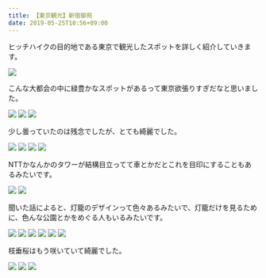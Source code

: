 ```yaml
---
title: 【東京観光】新宿御苑
date: 2019-05-25T10:56+09:00
---
```


ヒッチハイクの目的地である東京で観光したスポットを詳しく紹介していきます。

![](images/Tokyo-tourism-Shinjuku-imperial-garden/20190327170403.jpg)

こんな大都会の中に緑豊かなスポットがあるって東京欲張りすぎだなと思いました。

![](images/Tokyo-tourism-Shinjuku-imperial-garden/20190327170330.jpg)
![](images/Tokyo-tourism-Shinjuku-imperial-garden/20190327170432.jpg)
![](images/Tokyo-tourism-Shinjuku-imperial-garden/20190327170418.jpg)

少し曇っていたのは残念でしたが、とても綺麗でした。

![](images/Tokyo-tourism-Shinjuku-imperial-garden/20190327170411.jpg)
![](images/Tokyo-tourism-Shinjuku-imperial-garden/20190327170350.jpg)
![](images/Tokyo-tourism-Shinjuku-imperial-garden/20190327170342.jpg)
![](images/Tokyo-tourism-Shinjuku-imperial-garden/20190327170321.jpg)

NTTかなんかのタワーが結構目立ってて車とかだとこれを目印にすることもあるみたいです。

![](images/Tokyo-tourism-Shinjuku-imperial-garden/20190327170346.jpg)
![](images/Tokyo-tourism-Shinjuku-imperial-garden/20190327170407.jpg)

聞いた話によると、灯籠のデザインって色々あるみたいで、灯籠だけを見るために、色んな公園とかをめぐる人もいるみたいです。

![](images/Tokyo-tourism-Shinjuku-imperial-garden/20190327170447.jpg)
![](images/Tokyo-tourism-Shinjuku-imperial-garden/20190327170326.jpg)
![](images/Tokyo-tourism-Shinjuku-imperial-garden/20190327170425.jpg)
![](images/Tokyo-tourism-Shinjuku-imperial-garden/20190327170334.jpg)
![](images/Tokyo-tourism-Shinjuku-imperial-garden/20190327170443.jpg)
![](images/Tokyo-tourism-Shinjuku-imperial-garden/20190327170436.jpg)

枝垂桜はもう咲いていて綺麗でした。

![](images/Tokyo-tourism-Shinjuku-imperial-garden/20190327170318.jpg)
![](images/Tokyo-tourism-Shinjuku-imperial-garden/20190327170359.jpg)
![](images/Tokyo-tourism-Shinjuku-imperial-garden/20190327170422.jpg)
